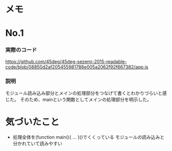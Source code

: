 # メモ
# No.1
### 実際のコード
https://github.com/45deg/45deg-sezemi-2015-readable-code/blob/08850d2af205455981788e005a2062f92f667382/app.js
### 説明
モジュール読み込み部分とメインの処理部分をつなげて書くとわかりづらいと感じた。
そのため、mainという関数としてメインの処理部分を明示した。


# 気づいたこと
* 処理全体を(function main(){ ... }()でくくっている
モジュールの読み込みと分かれていて読みやすい
